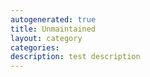 ```yaml
---
autogenerated: true
title: Unmaintained
layout: category
categories: 
description: test description
---
```


